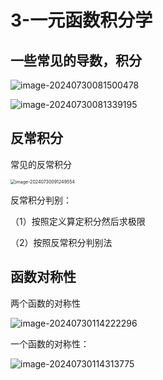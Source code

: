 # 3-一元函数积分学

## 一些常见的导数，积分

![image-20240730081500478](https://typora-1310242472.cos.ap-nanjing.myqcloud.com/typora_img/image-20240730081500478.png)

![image-20240730081339195](https://typora-1310242472.cos.ap-nanjing.myqcloud.com/typora_img/image-20240730081339195.png)

## 反常积分

常见的反常积分

<img src="https://typora-1310242472.cos.ap-nanjing.myqcloud.com/typora_img/image-20240730091249554.png" alt="image-20240730091249554" style="zoom:50%;" />

反常积分判别：

（1）按照定义算定积分然后求极限

（2）按照反常积分判别法

## 函数对称性

两个函数的对称性

![image-20240730114222296](https://typora-1310242472.cos.ap-nanjing.myqcloud.com/typora_img/image-20240730114222296.png)

一个函数的对称性：

![image-20240730114313775](https://typora-1310242472.cos.ap-nanjing.myqcloud.com/typora_img/image-20240730114313775.png)